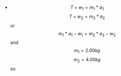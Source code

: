 - $$T+w_1=m_1*a_1$$
  $$T+w_2=m_2*a_2$$
  or
  $$m_1*a_1-w_1=m_2*a_2-w_2$$
  and
  $$m_1=2.00kg$$
  $$m_2=4.00kg$$
  so
  $$$$